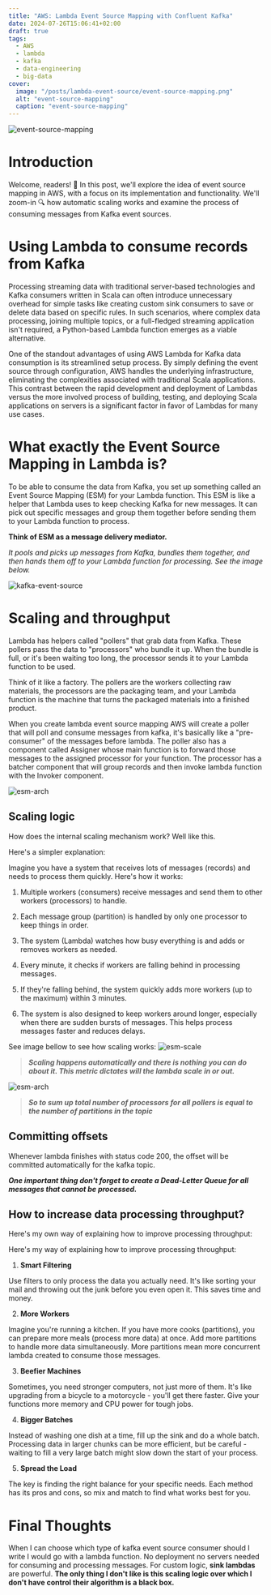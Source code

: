 ```yaml
---
title: "AWS: Lambda Event Source Mapping with Confluent Kafka"
date: 2024-07-26T15:06:41+02:00
draft: true
tags:
  - AWS
  - lambda
  - kafka
  - data-engineering
  - big-data
cover:
  image: "/posts/lambda-event-source/event-source-mapping.png"
  alt: "event-source-mapping"
  caption: "event-source-mapping"
---
```


![event-source-mapping](/posts/lambda-event-source/event-source-mapping.png)

# Introduction

Welcome, readers! :book: In this post, we'll explore the idea of event source mapping in AWS, with a focus on its implementation and functionality. We'll zoom-in 🔍 how automatic scaling works  and examine the process of consuming messages from Kafka event sources.


# Using Lambda to consume records from Kafka

Processing streaming data with traditional server-based technologies and Kafka consumers written in Scala can often introduce unnecessary overhead for simple tasks like creating custom sink consumers to save or delete data based on specific rules. In such scenarios, where complex data processing, joining multiple topics, or a full-fledged streaming application isn't required, a Python-based Lambda function emerges as a viable alternative.

One of the standout advantages of using AWS Lambda for Kafka data consumption is its streamlined setup process. By simply defining the event source through configuration, AWS handles the underlying infrastructure, eliminating the complexities associated with traditional Scala applications. This contrast between the rapid development and deployment of Lambdas versus the more involved process of building, testing, and deploying Scala applications on servers is a significant factor in favor of Lambdas for many use cases.



# What exactly the Event Source Mapping in Lambda is? 

To be able to consume the data from Kafka, you set up something called an Event Source Mapping (ESM) for your Lambda function. This ESM is like a helper that Lambda uses to keep checking Kafka for new messages. It can pick out specific messages and group them together before sending them to your Lambda function to process.


**Think of ESM as a message delivery mediator.**

*It pools and picks up messages from Kafka, bundles them together, and then hands them off to your Lambda function for processing. See the image below.*


![kafka-event-source](/posts/lambda-event-source/AWS-Lambda-event-source-mapping.png)

 
# Scaling and throughput

Lambda has helpers called "pollers" that grab data from Kafka. These pollers pass the data to "processors" who bundle it up. When the bundle is full, or it's been waiting too long, the processor sends it to your Lambda function to be used.

Think of it like a factory. The pollers are the workers collecting raw materials, the processors are the packaging team, and your Lambda function is the machine that turns the packaged materials into a finished product.


When you create lambda event source mapping AWS will create a poller that will poll and consume messages from kafka, it's basically like a "pre-consumer" of the messages before lambda. The poller also has a component called Assigner whose main function is to forward those messages to the assigned processor for your function. The processor has a batcher component that will group records and then invoke lambda function with the Invoker component.  

![esm-arch](/posts/lambda-event-source/esm-arch.png)

## Scaling logic

How does the internal scaling mechanism work? Well like this.

Here's a simpler explanation:

Imagine you have a system that receives lots of messages (records) and needs to process them quickly. Here's how it works:

1. Multiple workers (consumers) receive messages and send them to other workers (processors) to handle.

2. Each message group (partition) is handled by only one processor to keep things in order.

3. The system (Lambda) watches how busy everything is and adds or removes workers as needed.

4. Every minute, it checks if workers are falling behind in processing messages.

5. If they're falling behind, the system quickly adds more workers (up to the maximum) within 3 minutes.

6. The system is also designed to keep workers around longer, especially when there are sudden bursts of messages. This helps process messages faster and reduces delays. 


See image bellow to see how scaling works:
![esm-scale](/posts/lambda-event-source/esm-scale.png)  



> ***Scaling happens automatically and there is nothing you can do about it. This metric dictates will the lambda scale in or out.*** 


![esm-arch](/posts/lambda-event-source/offset_lag.png)  

> ***So to sum up total number of processors for all pollers is equal to the number of partitions in the topic***

## Committing offsets

Whenever lambda finishes with status code 200, the offset will be committed automatically for the kafka topic.

***One important thing don't forget to create a Dead-Letter Queue for all messages that cannot be processed.***


## How to increase data processing throughput?


Here's my own way of explaining how to improve processing throughput:

Here's my way of explaining how to improve processing throughput:

1. **Smart Filtering**

Use filters to only process the data you actually need. It's like sorting your mail and throwing out the junk before you even open it. This saves time and money.

2. **More Workers**

 Imagine you're running a kitchen. If you have more cooks (partitions), you can prepare more meals (process more data) at once. Add more partitions to handle more data simultaneously. More partitions mean more concurrent lambda created to consume those messages.

3. **Beefier Machines**

  Sometimes, you need stronger computers, not just more of them. It's like upgrading from a bicycle to a motorcycle - you'll get there faster. Give your functions more memory and CPU power for tough jobs.

4. **Bigger Batches**

 Instead of washing one dish at a time, fill up the sink and do a whole batch. Processing data in larger chunks can be more efficient, but be careful - waiting to fill a very large batch might slow down the start of your process.

5. **Spread the Load**

The key is finding the right balance for your specific needs. Each method has its pros and cons, so mix and match to find what works best for you.


# Final Thoughts

When I can choose which type of kafka event source consumer should I write I would go with a lambda function. No deployment no servers needed for consuming and processing messages. For custom logic, **sink lambdas** are powerful. **The only thing I don't like is this scaling logic over which I don't have control their algorithm is a black box.**






